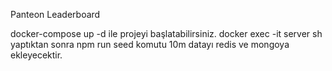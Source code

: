 Panteon Leaderboard

docker-compose up -d ile projeyi başlatabilirsiniz.
docker exec -it server sh yaptıktan sonra npm run seed komutu 10m datayı redis ve mongoya ekleyecektir.
